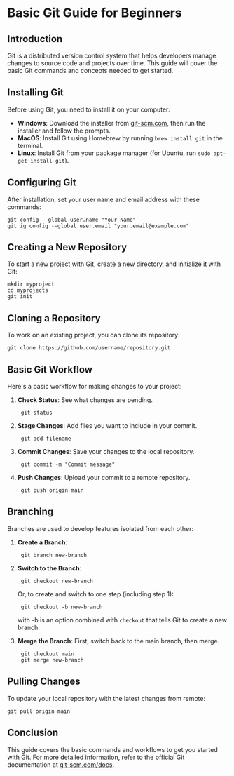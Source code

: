 # Basic Git Guide for Beginners

## Introduction

Git is a distributed version control system that helps developers manage changes to source code and projects over time. This guide will cover the basic Git commands and concepts needed to get started.

## Installing Git

Before using Git, you need to install it on your computer:

- **Windows**: Download the installer from [git-scm.com](https://git-scm.com/), then run the installer and follow the prompts.
- **MacOS**: Install Git using Homebrew by running `brew install git` in the terminal.
- **Linux**: Install Git from your package manager (for Ubuntu, run `sudo apt-get install git`).

## Configuring Git

After installation, set your user name and email address with these commands:

    git config --global user.name "Your Name"
    git ig config --global user.email "your.email@example.com"

## Creating a New Repository

To start a new project with Git, create a new directory, and initialize it with Git:

    mkdir myproject
    cd myprojects
    git init

## Cloning a Repository

To work on an existing project, you can clone its repository:

    git clone https://github.com/username/repository.git

## Basic Git Workflow

Here's a basic workflow for making changes to your project:

1. **Check Status**: See what changes are pending.

        git status

2. **Stage Changes**: Add files you want to include in your commit.

        git add filename

3. **Commit Changes**: Save your changes to the local repository.

        git commit -m "Commit message"

4. **Push Changes**: Upload your commit to a remote repository.

        git push origin main

## Branching

Branches are used to develop features isolated from each other:

1. **Create a Branch**: 

        git branch new-branch

2. **Switch to the Branch**: 

        git checkout new-branch

    Or, to create and switch to one step (including step 1):

        git checkout -b new-branch
        
    with -b is an option combined with `checkout` that tells Git to create a new branch.

3. **Merge the Branch**: First, switch back to the main branch, then merge.

        git checkout main
        git merge new-branch

## Pulling Changes

To update your local repository with the latest changes from remote:

    git pull origin main

## Conclusion

This guide covers the basic commands and workflows to get you started with Git. For more detailed information, refer to the official Git documentation at [git-scm.com/docs](https://git-scm.com/docs).
